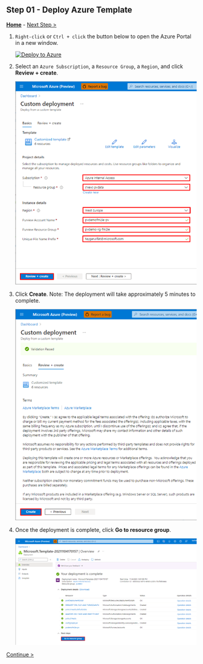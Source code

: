 ## Step 01 - Deploy Azure Template

**[Home](../README.md)** - [Next Step >](../steps/step02.md)

1. `Right-click` or `Ctrl + click` the button below to open the Azure Portal in a new window.

    [![Deploy to Azure](https://aka.ms/deploytoazurebutton)](https://portal.azure.com/#create/Microsoft.Template/uri/https%3A%2F%2Fraw.githubusercontent.com%2Ftayganr%2Fpvdata%2Fmain%2Ftemplate%2Fjson%2Fazuredeploy.json)

2. Select an `Azure Subscription`, a `Resource Group`, a `Region`, and click **Review + create**.

    ![](/images/0001.png)

3. Click **Create**. Note: The deployment will take approximately 5 minutes to complete.

    ![](/images/0002.png)

3. Once the deployment is complete, click **Go to resource group**.

    ![](/images/0003.png)

[Continue >](../steps/step02.md)